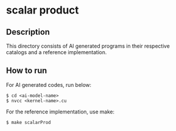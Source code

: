 # scalar product

## Description

This directory consists of AI generated programs in their respective catalogs and a reference implementation.

## How to run

For AI generated codes, run below:

```
$ cd <ai-model-name>
$ nvcc <kernel-name>.cu
```

For the reference implementation, use make:

```
$ make scalarProd
```


